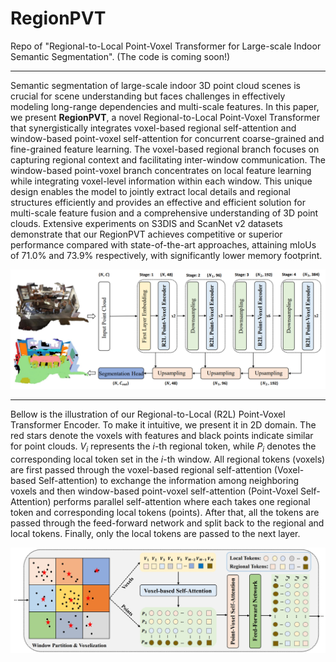 # RegionPVT
Repo of "Regional-to-Local Point-Voxel Transformer for Large-scale Indoor Semantic Segmentation". (The code is coming soon!) 

---
Semantic segmentation of large-scale indoor 3D point cloud scenes is crucial for scene understanding but faces challenges in effectively modeling long-range dependencies and multi-scale features. In this paper, we present **RegionPVT**, a novel Regional-to-Local Point-Voxel Transformer that synergistically integrates voxel-based regional self-attention and window-based point-voxel self-attention for concurrent coarse-grained and fine-grained feature learning. The voxel-based regional branch focuses on capturing regional context and facilitating inter-window communication. The window-based point-voxel branch concentrates on local feature learning while integrating voxel-level information within each window. This unique design enables the model to jointly extract local details and regional structures efficiently and provides an effective and efficient solution for multi-scale feature fusion and a comprehensive understanding of 3D point clouds. Extensive experiments on S3DIS and ScanNet v2 datasets demonstrate that our RegionPVT achieves competitive or superior performance compared with state-of-the-art approaches, attaining mIoUs of 71.0\% and 73.9\% respectively, with significantly lower memory footprint.


<div style="text-align:center">
<img src="./figs/network_structure.png">
</div>

---
Bellow is the illustration of our Regional-to-Local (R2L) Point-Voxel Transformer Encoder. To make it intuitive, we present it in 2D domain. The red stars denote the voxels with features and black points indicate similar for point clouds. $V_{i}$ represents the $i$-th regional token, while $P_{i}$ denotes the corresponding local token set in the $i$-th window. All regional tokens (voxels) are first passed through the voxel-based regional self-attention (Voxel-based Self-attention) to exchange the information among neighboring voxels and then window-based point-voxel self-attention (Point-Voxel Self-Attention) performs parallel self-attention where each takes one regional token and corresponding local tokens (points). After that, all the tokens are passed through the feed-forward network and split back to the regional and local tokens. Finally, only the local tokens are passed to the next layer.

<div style="text-align:center">
<img src="./figs/R2L_Encoder_Block.png">
</div>
